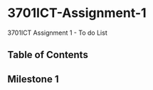 # 3701ICT-Assignment-1
3701ICT Assignment 1 - To do List


## Table of Contents

## Milestone 1





